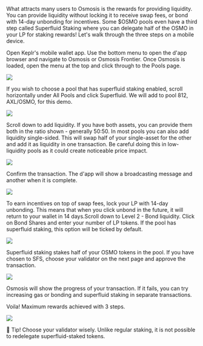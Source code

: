What attracts many users to Osmosis is the rewards for providing liquidity. You can provide liquidity without locking it to receive swap fees, or bond with 14-day unbonding for incentives. Some $OSMO pools even have a third step called Superfluid Staking where you can delegate half of the OSMO in your LP for staking rewards! Let's walk through the three steps on a mobile device.

Open Keplr's mobile wallet app. Use the bottom menu to open the d'app browser and navigate to Osmosis or Osmosis Frontier. Once Osmosis is loaded, open the menu at the top and click through to the Pools page.

![](https://i.imgur.com/YbMK1br.png)

If you wish to choose a pool that has superfluid staking enabled, scroll horizontally under All Pools and click Superfluid. We will add to pool 812, AXL/OSMO, for this demo.

![](https://i.imgur.com/v08whED.png)

Scroll down to add liquidity. If you have both assets, you can provide them both in the ratio shown - generally 50:50. In most pools you can also add liquidity single-sided. This will swap half of your single-asset for the other and add it as liquidity in one transaction. Be careful doing this in low-liquidity pools as it could create noticeable price impact.

![](https://i.imgur.com/AlXCRo4.png)

Confirm the transaction. The d'app will show a broadcasting message and another when it is complete.

![](https://i.imgur.com/FeQ593X.png)

To earn incentives on top of swap fees, lock your LP with 14-day unbonding. This means that when you click unbond in the future, it will return to your wallet in 14 days.Scroll down to Level 2 - Bond liquidity. Click on Bond Shares and enter your number of LP tokens. If the pool has superfluid staking, this option will be ticked by default.

![](https://i.imgur.com/heC8uWh.png)

Superfluid staking stakes half of your OSMO tokens in the pool. If you have chosen to SFS, choose your validator on the next page and approve the transaction.

![](https://i.imgur.com/poPtGhb.png)

Osmosis will show the progress of your transaction. If it fails, you can try increasing gas or bonding and superfluid staking in separate transactions. 

Voila! Maximum rewards achieved with 3 steps.

![](https://i.imgur.com/kAOV7jd.png)

🧪 Tip! Choose your validator wisely. Unlike regular staking, it is not possible to redelegate superfluid-staked tokens.